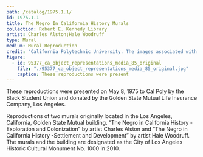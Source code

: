 ```yaml
---
path: /catalog/1975.1.1/
id: 1975.1.1
title: The Negro In California History Murals
collection: Robert E. Kennedy Library
artist: Charles Alston;Hale Woodruff
type: Mural
medium: Mural Reproduction
credit: "California Polytechnic University. The images associated with the objects on this website are protected under United States copyright laws. We are pleased to share these materials as an educational resource for the public for non-commercial, educational and personal use only, or for fair use as defined by law."
figure:
  - id: 95377_ca_object_representations_media_85_original
    file: "./95377_ca_object_representations_media_85_original.jpg"
    caption: These reproductions were present
---
```

These reproductions were presented on May 8, 1975 to Cal Poly by the Black Student Union and donated by the Golden State Mutual Life Insurance Company, Los Angeles. 

Reproductions of two murals originally located in the Los Angeles, California, Golden State Mutual building. “The Negro in California History - Exploration and Colonization” by artist Charles Alston and “The Negro in California History -Settlement and Development” by artist Hale Woodruff. The murals and the building are designated as the City of Los Angeles Historic Cultural Monument No. 1000 in 2010. 

